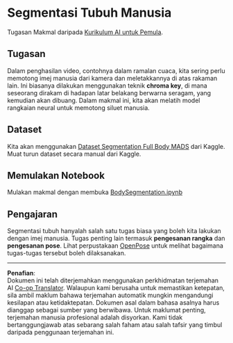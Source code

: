 <!--
CO_OP_TRANSLATOR_METADATA:
{
  "original_hash": "365f0decfe0f47b460bbde8227c5009d",
  "translation_date": "2025-08-29T11:51:33+00:00",
  "source_file": "lessons/4-ComputerVision/12-Segmentation/lab/README.md",
  "language_code": "ms"
}
-->
# Segmentasi Tubuh Manusia

Tugasan Makmal daripada [Kurikulum AI untuk Pemula](https://github.com/microsoft/ai-for-beginners).

## Tugasan

Dalam penghasilan video, contohnya dalam ramalan cuaca, kita sering perlu memotong imej manusia dari kamera dan meletakkannya di atas rakaman lain. Ini biasanya dilakukan menggunakan teknik **chroma key**, di mana seseorang dirakam di hadapan latar belakang berwarna seragam, yang kemudian akan dibuang. Dalam makmal ini, kita akan melatih model rangkaian neural untuk memotong siluet manusia.

## Dataset

Kita akan menggunakan [Dataset Segmentation Full Body MADS](https://www.kaggle.com/datasets/tapakah68/segmentation-full-body-mads-dataset) dari Kaggle. Muat turun dataset secara manual dari Kaggle.

## Memulakan Notebook

Mulakan makmal dengan membuka [BodySegmentation.ipynb](BodySegmentation.ipynb)

## Pengajaran

Segmentasi tubuh hanyalah salah satu tugas biasa yang boleh kita lakukan dengan imej manusia. Tugas penting lain termasuk **pengesanan rangka** dan **pengesanan pose**. Lihat perpustakaan [OpenPose](https://github.com/CMU-Perceptual-Computing-Lab/openpose) untuk melihat bagaimana tugas-tugas tersebut boleh dilaksanakan.

---

**Penafian**:  
Dokumen ini telah diterjemahkan menggunakan perkhidmatan terjemahan AI [Co-op Translator](https://github.com/Azure/co-op-translator). Walaupun kami berusaha untuk memastikan ketepatan, sila ambil maklum bahawa terjemahan automatik mungkin mengandungi kesilapan atau ketidaktepatan. Dokumen asal dalam bahasa asalnya harus dianggap sebagai sumber yang berwibawa. Untuk maklumat penting, terjemahan manusia profesional adalah disyorkan. Kami tidak bertanggungjawab atas sebarang salah faham atau salah tafsir yang timbul daripada penggunaan terjemahan ini.